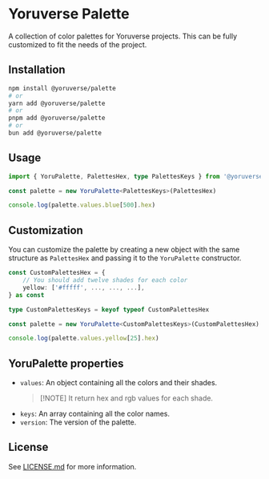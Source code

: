 # Yoruverse Palette
A collection of color palettes for Yoruverse projects. This can be fully customized to fit the needs of the project.

## Installation
```bash
npm install @yoruverse/palette
# or
yarn add @yoruverse/palette
# or
pnpm add @yoruverse/palette
# or
bun add @yoruverse/palette
```

## Usage
```ts
import { YoruPalette, PalettesHex, type PalettesKeys } from '@yoruverse/palette'

const palette = new YoruPalette<PalettesKeys>(PalettesHex)

console.log(palette.values.blue[500].hex)
```

## Customization
You can customize the palette by creating a new object with the same structure as `PalettesHex` and passing it to the `YoruPalette` constructor.

```ts
const CustomPalettesHex = {
    // You should add twelve shades for each color
    yellow: ['#fffff', ..., ..., ...],
} as const

type CustomPalettesKeys = keyof typeof CustomPalettesHex

const palette = new YoruPalette<CustomPalettesKeys>(CustomPalettesHex)

console.log(palette.values.yellow[25].hex)
```

## YoruPalette properties
- `values`: An object containing all the colors and their shades.
    > [!NOTE] It return hex and rgb values for each shade.
- `keys`: An array containing all the color names.
- `version`: The version of the palette.

## License
See [LICENSE.md](./LICENSE.md) for more information.
